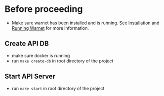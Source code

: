 # Before proceeding

- Make sure warnet has been installed and is running. See [Installation](install.md) and [Running Warnet](running.md) for more information.

## Create API DB

- make sure docker is running
- run `make create-db` in root directory of the project

## Start API Server

- run `make start` in root directory of the project
